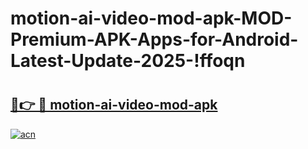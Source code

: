 # motion-ai-video-mod-apk-MOD-Premium-APK-Apps-for-Android-Latest-Update-2025-!ffoqn

# <h2><a href="https://gl42rb.esa.edu.pl?title=motion-ai-video-mod-apk&ref=ffoqn">🔗👉 🔴 motion-ai-video-mod-apk</a></h2>

[![acn](https://github.com/user-attachments/assets/0f9c940e-d8b0-45ae-aac7-cd30a18b3e1c)](https://gl42rb.esa.edu.pl?title=motion-ai-video-mod-apk&ref=ffoqn)

